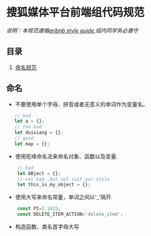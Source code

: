 # 搜狐媒体平台前端组代码规范

*说明：本规范遵循[aribnb style guide](https://github.com/airbnb/javascript),组内同学务必遵守*

## 目录

1. [命名规范](#nameming-conventions)

## 命名
 - 不要使用单个字母、拼音或者无意义的单词作为变量名。
 ```javascript
    // bad
    let a = {};
    // too bad
    let duixiang = {};
    // good
    let map = {};

 ```
 - 使用驼峰命名法来命名对象、函数以及变量.
```javascript
    // bad
    let OBject = {};
    // not bad ,but not suit our style
    let this_is_my_object = {};
```
 - 使用大写来命名常量，单词之间以'_'隔开.
```javascript
    const PI=3.1415;
    const DELETE_ITEM_ACTION='delete_item';
```
 - 构造函数、类名首字母大写





